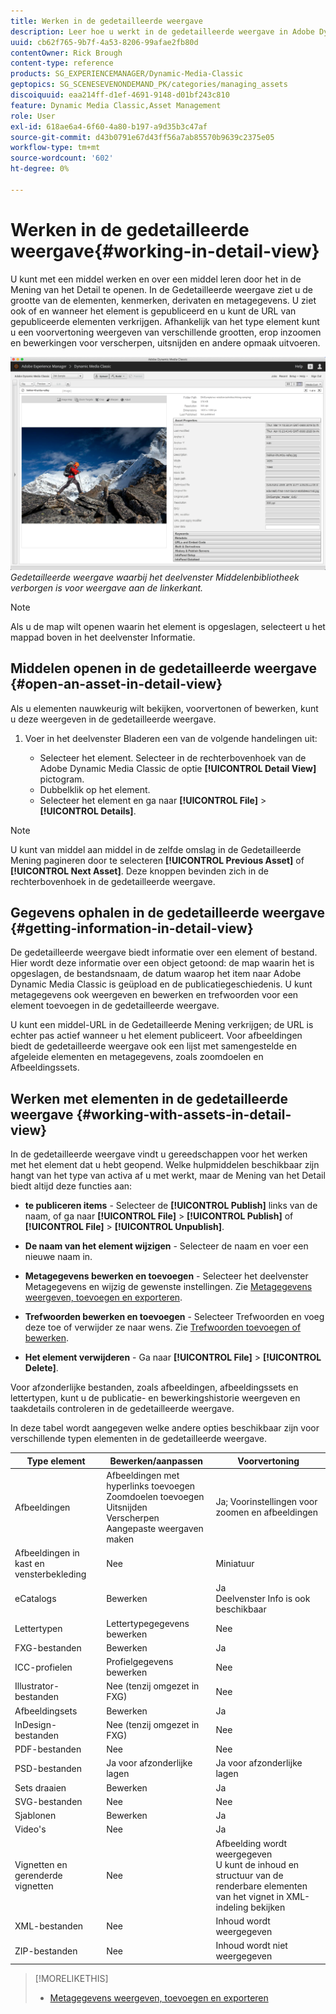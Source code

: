 ```yaml
---
title: Werken in de gedetailleerde weergave
description: Leer hoe u werkt in de gedetailleerde weergave in Adobe Dynamic Media Classic.
uuid: cb62f765-9b7f-4a53-8206-99afae2fb80d
contentOwner: Rick Brough
content-type: reference
products: SG_EXPERIENCEMANAGER/Dynamic-Media-Classic
geptopics: SG_SCENESEVENONDEMAND_PK/categories/managing_assets
discoiquuid: eaa214ff-d1ef-4691-9148-d01bf243c810
feature: Dynamic Media Classic,Asset Management
role: User
exl-id: 618ae6a4-6f60-4a80-b197-a9d35b3c47af
source-git-commit: d43b0791e67d43ff56a7ab85570b9639c2375e05
workflow-type: tm+mt
source-wordcount: '602'
ht-degree: 0%

---
```


# Werken in de gedetailleerde weergave{#working-in-detail-view}

U kunt met een middel werken en over een middel leren door het in de Mening van het Detail te openen. In de Gedetailleerde weergave ziet u de grootte van de elementen, kenmerken, derivaten en metagegevens. U ziet ook of en wanneer het element is gepubliceerd en u kunt de URL van gepubliceerde elementen verkrijgen. Afhankelijk van het type element kunt u een voorvertoning weergeven van verschillende grootten, erop inzoomen en bewerkingen voor verscherpen, uitsnijden en andere opmaak uitvoeren.

<!-- 

Comment Type: remark
Last Modified By: Rick Brough (rbrough@adobe.com)
Last Modified Date: 2018-06-14T13:52:46.623-0400

<p>as_detail_view_popup.png found in Downloads on local in folder "scene7-images"</p>

 -->

![Gedetailleerde weergave](/help/assets/image_0.img.png)
*Gedetailleerde weergave waarbij het deelvenster Middelenbibliotheek verborgen is voor weergave aan de linkerkant.*

>[!NOTE]
>
>Als u de map wilt openen waarin het element is opgeslagen, selecteert u het mappad boven in het deelvenster Informatie.

## Middelen openen in de gedetailleerde weergave {#open-an-asset-in-detail-view}

Als u elementen nauwkeurig wilt bekijken, voorvertonen of bewerken, kunt u deze weergeven in de gedetailleerde weergave.

1. Voer in het deelvenster Bladeren een van de volgende handelingen uit:

   * Selecteer het element. Selecteer in de rechterbovenhoek van de Adobe Dynamic Media Classic de optie **[!UICONTROL Detail View]** pictogram.
   * Dubbelklik op het element.
   * Selecteer het element en ga naar **[!UICONTROL File]** > **[!UICONTROL Details]**.

>[!NOTE]
>
>U kunt van middel aan middel in de zelfde omslag in de Gedetailleerde Mening pagineren door te selecteren **[!UICONTROL Previous Asset]** of **[!UICONTROL Next Asset]**. Deze knoppen bevinden zich in de rechterbovenhoek in de gedetailleerde weergave.

## Gegevens ophalen in de gedetailleerde weergave {#getting-information-in-detail-view}

De gedetailleerde weergave biedt informatie over een element of bestand. Hier wordt deze informatie over een object getoond: de map waarin het is opgeslagen, de bestandsnaam, de datum waarop het item naar Adobe Dynamic Media Classic is geüpload en de publicatiegeschiedenis. U kunt metagegevens ook weergeven en bewerken en trefwoorden voor een element toevoegen in de gedetailleerde weergave.

U kunt een middel-URL in de Gedetailleerde Mening verkrijgen; de URL is echter pas actief wanneer u het element publiceert. Voor afbeeldingen biedt de gedetailleerde weergave ook een lijst met samengestelde en afgeleide elementen en metagegevens, zoals zoomdoelen en Afbeeldingssets.

## Werken met elementen in de gedetailleerde weergave {#working-with-assets-in-detail-view}

In de gedetailleerde weergave vindt u gereedschappen voor het werken met het element dat u hebt geopend. Welke hulpmiddelen beschikbaar zijn hangt van het type van activa af u met werkt, maar de Mening van het Detail biedt altijd deze functies aan:

* **te publiceren items** - Selecteer de **[!UICONTROL Publish]** links van de naam, of ga naar **[!UICONTROL File]** > **[!UICONTROL Publish]** of **[!UICONTROL File]** > **[!UICONTROL Unpublish]**.

* **De naam van het element wijzigen** - Selecteer de naam en voer een nieuwe naam in.

* **Metagegevens bewerken en toevoegen** - Selecteer het deelvenster Metagegevens en wijzig de gewenste instellingen. Zie [Metagegevens weergeven, toevoegen en exporteren](/help/viewing-adding-exporting-metadata.md).

* **Trefwoorden bewerken en toevoegen** - Selecteer Trefwoorden en voeg deze toe of verwijder ze naar wens. Zie [Trefwoorden toevoegen of bewerken](/help/viewing-adding-exporting-metadata.md).

* **Het element verwijderen** - Ga naar **[!UICONTROL File]** > **[!UICONTROL Delete]**.

Voor afzonderlijke bestanden, zoals afbeeldingen, afbeeldingssets en lettertypen, kunt u de publicatie- en bewerkingshistorie weergeven en taakdetails controleren in de gedetailleerde weergave.

In deze tabel wordt aangegeven welke andere opties beschikbaar zijn voor verschillende typen elementen in de gedetailleerde weergave.

| Type element | Bewerken/aanpassen | Voorvertoning |
| --- | --- | --- |
| Afbeeldingen | Afbeeldingen met hyperlinks toevoegen<br>Zoomdoelen toevoegen<br>Uitsnijden<br>Verscherpen<br>Aangepaste weergaven maken | Ja; Voorinstellingen voor zoomen en afbeeldingen |
| Afbeeldingen in kast en vensterbekleding | Nee | Miniatuur |
| eCatalogs | Bewerken | Ja<br>Deelvenster Info is ook beschikbaar |
| Lettertypen | Lettertypegegevens bewerken | Nee |
| FXG-bestanden | Bewerken | Ja |
| ICC-profielen | Profielgegevens bewerken | Nee |
| Illustrator-bestanden | Nee (tenzij omgezet in FXG) | Nee |
| Afbeeldingsets | Bewerken | Ja |
| InDesign-bestanden | Nee (tenzij omgezet in FXG) | Nee |
| PDF-bestanden | Nee | Nee |
| PSD-bestanden | Ja voor afzonderlijke lagen | Ja voor afzonderlijke lagen |
| Sets draaien | Bewerken | Ja |
| SVG-bestanden | Nee | Nee |
| Sjablonen | Bewerken | Ja |
| Video&#39;s | Nee | Ja |
| Vignetten en gerenderde vignetten | Nee | Afbeelding wordt weergegeven<br>U kunt de inhoud en structuur van de renderbare elementen van het vignet in XML-indeling bekijken |
| XML-bestanden | Nee | Inhoud wordt weergegeven |
| ZIP-bestanden | Nee | Inhoud wordt niet weergegeven |

>[!MORELIKETHIS]
>
>* [Metagegevens weergeven, toevoegen en exporteren](viewing-adding-exporting-metadata.md#viewing_adding_and_exporting_metadata)

